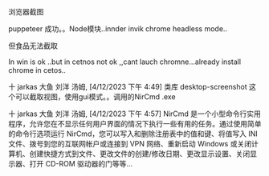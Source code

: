 浏览器截图


puppeteer
成功。。Node模块..innder invik   chrome headless mode..

但食品无法截取


In win is ok ..but in cetnos  not ok ,,cant lauch chromne...already install chrome in cetos..


十 jarkas 大鱼 刘洋 汤姆, [4/12/2023 下午 4:49]
类库  desktop-screenshot   这个可以截取视图，使用gui模式。。调用的NirCmd .exe

十 jarkas 大鱼 刘洋 汤姆, [4/12/2023 下午 4:57]
NirCmd 是一个小型命令行实用程序，允许您在不显示任何用户界面的情况下执行一些有用的任务。通过使用简单的命令行选项运行 NirCmd，您可以写入和删除注册表中的值和键、将值写入 INI 文件、拨号到您的互联网帐户或连接到 VPN 网络、重新启动 Windows 或关闭计算机、创建快捷方式到文件、更改文件的创建/修改日期、更改显示设置、关闭显示器、打开 CD-ROM 驱动器的门等等...
